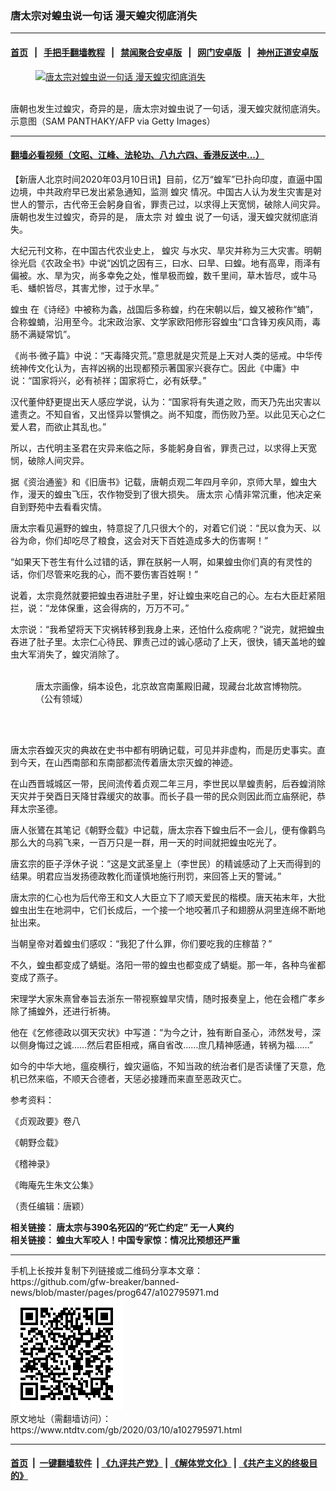 ### 唐太宗对蝗虫说一句话 漫天蝗灾彻底消失
------------------------

#### [首页](https://github.com/gfw-breaker/banned-news/blob/master/README.md) &nbsp;&nbsp;|&nbsp;&nbsp; [手把手翻墙教程](https://github.com/gfw-breaker/guides/wiki) &nbsp;&nbsp;|&nbsp;&nbsp; [禁闻聚合安卓版](https://github.com/gfw-breaker/bn-android) &nbsp;&nbsp;|&nbsp;&nbsp; [网门安卓版](https://github.com/oGate2/oGate) &nbsp;&nbsp;|&nbsp;&nbsp; [神州正道安卓版](https://github.com/SzzdOgate/update) 



<div><div class="featured_image">
 <a href="https://i.ntdtv.com/assets/uploads/2020/03/GettyImages-1190595169-800x450-2.jpg" target="_blank">
  <figure>
   <img alt="唐太宗对蝗虫说一句话 漫天蝗灾彻底消失" src="https://i.ntdtv.com/assets/uploads/2020/03/GettyImages-1190595169-800x450-2-800x450.jpg"/>
  </figure><br/>
 </a>
 <span class="caption">
  唐朝也发生过蝗灾，奇异的是，唐太宗对蝗虫说了一句话，漫天蝗灾就彻底消失。示意图（SAM PANTHAKY/AFP via Getty Images）
 </span>
</div>
</div><hr/>

#### [翻墙必看视频（文昭、江峰、法轮功、八九六四、香港反送中...）](https://github.com/gfw-breaker/banned-news/blob/master/pages/link3.md)

<div><div class="post_content" itemprop="articleBody">
 <p>
  【新唐人北京时间2020年03月10日讯】目前，亿万“蝗军”已扑向印度，直逼中国边境，中共政府早已发出紧急通知，监测
  <ok href="https://www.ntdtv.com/gb/蝗灾.htm">
   蝗灾
  </ok>
  情况。中国古人认为发生灾害是对世人的警示，古代帝王会躬身自省，罪责己过，以求得上天宽悯，破除人间灾异。唐朝也发生过蝗灾，奇异的是，
  <ok href="https://www.ntdtv.com/gb/唐太宗.htm">
   唐太宗
  </ok>
  对
  <ok href="https://www.ntdtv.com/gb/蝗虫.htm">
   蝗虫
  </ok>
  说了一句话，漫天蝗灾就彻底消失。
 </p>
 <p>
  大纪元刊文称，在中国古代农业史上，
  <ok href="https://www.ntdtv.com/gb/蝗灾.htm">
   蝗灾
  </ok>
  与水灾、旱灾并称为三大灾害。明朝徐光启《农政全书》中说“凶饥之因有三，曰水、曰旱、曰蝗。地有高卑，雨泽有偏被。水、旱为灾，尚多幸免之处，惟旱极而蝗，数千里间，草木皆尽，或牛马毛、蟠帜皆尽，其害尤惨，过于水旱。”
 </p>
 <p>
  <ok href="https://www.ntdtv.com/gb/蝗虫.htm">
   蝗虫
  </ok>
  在《诗经》中被称为螽，战国后多称蝗，约在宋朝以后，蝗又被称作“蝻”，合称蝗蝻，沿用至今。北宋政治家、文学家欧阳修形容蝗虫“口含锋刃疾风雨，毒肠不满疑常饥”。
 </p>
 <p>
  《尚书‧微子篇》中说：“天毒降灾荒。”意思就是灾荒是上天对人类的惩戒。中华传统神传文化认为，吉祥凶祸的出现都预示著国家兴衰存亡。因此《中庸》中说：“国家将兴，必有祯祥；国家将亡，必有妖孽。”
 </p>
 <p>
  汉代董仲舒更提出天人感应学说，认为：“国家将有失道之败，而天乃先出灾害以遣责之。不知自省，又出怪异以警惧之。尚不知度，而伤败乃至。以此见天心之仁爱人君，而欲止其乱也。”
 </p>
 <p>
  所以，古代明主圣君在灾异来临之际，多能躬身自省，罪责己过，以求得上天宽悯，破除人间灾异。
 </p>
 <p>
  据《资治通鉴》和《旧唐书》记载，唐朝贞观二年四月辛卯，京师大旱，蝗虫大作，漫天的蝗虫飞压，农作物受到了很大损失。
  <ok href="https://www.ntdtv.com/gb/唐太宗.htm">
   唐太宗
  </ok>
  心情非常沉重，他决定亲自到野苑中去看看灾情。
 </p>
 <p>
  唐太宗看见遍野的蝗虫，特意捉了几只很大个的，对着它们说：“民以食为天、以谷为命，你们却吃尽了粮食，这会对天下百姓造成多大的伤害啊！”
 </p>
 <p>
  “如果天下苍生有什么过错的话，罪在朕躬一人啊，如果蝗虫你们真的有灵性的话，你们尽管来吃我的心，而不要伤害百姓啊！”
 </p>
 <p>
  说着，太宗竟然就要把蝗虫吞进肚子里，好让蝗虫来吃自己的心。左右大臣赶紧阻拦，说：“龙体保重，这会得病的，万万不可。”
 </p>
 <p>
  太宗说：“我希望将天下灾祸转移到我身上来，还怕什么疫病呢？”说完，就把蝗虫吞进了肚子里。太宗仁心待民、罪责己过的诚心感动了上天，很快，铺天盖地的蝗虫大军消失了，蝗灾消除了。
 </p>
 <figure class="wp-caption alignnone" id="attachment_102795975" style="width: 450px">
  <img alt="" class="size-full wp-image-102795975" src="https://i.ntdtv.com/assets/uploads/2020/03/1603171410461695-450x793.jpg">
   <br/><figcaption class="wp-caption-text">
    唐太宗画像，绢本设色，北京故宫南薰殿旧藏，现藏台北故宫博物院。（公有领域）
   </figcaption><br/>
  </img>
 </figure><br/>
 <p>
  唐太宗吞蝗灭灾的典故在史书中都有明确记载，可见并非虚构，而是历史事实。直到今天，在山西南部和东南部都流传着唐太宗灭蝗的神迹。
 </p>
 <p>
  在山西晋城城区一带，民间流传着贞观二年三月，李世民以旱蝗责躬，后吞蝗消除天灾并于癸酉日天降甘霖缓灾的故事。而长子县一带的民众则因此而立庙祭祀，恭拜太宗圣德。
 </p>
 <p>
  唐人张鷟在其笔记《朝野佥载》中记载，唐太宗吞下蝗虫后不一会儿，便有像鹳鸟那么大的乌鸦飞来，一百万只是一群，用一天的时间就把蝗虫吃光了。
 </p>
 <p>
  唐玄宗的臣子浮休子说：“这是文武圣皇上（李世民）的精诚感动了上天而得到的结果。明君应当发扬德政教化而谨慎地施行刑罚，来回答上天的警诫。”
 </p>
 <p>
  唐太宗的仁心也为后代帝王和文人大臣立下了顺天爱民的楷模。唐天祐末年，大批蝗虫出生在地洞中，它们长成后，一个接一个地咬著爪子和翅膀从洞里连绵不断地扯出来。
 </p>
 <p>
  当朝皇帝对着蝗虫们感叹：“我犯了什么罪，你们要吃我的庄稼苗？”
 </p>
 <p>
  不久，蝗虫都变成了蜻蜓。洛阳一带的蝗虫也都变成了蜻蜓。那一年，各种鸟雀都变成了燕子。
 </p>
 <p>
  宋理学大家朱熹曾奉旨去浙东一带视察蝗旱灾情，随时报奏皇上，他在会稽广孝乡除了捕蝗外，还进行祈祷。
 </p>
 <p>
  他在《乞修德政以弭天灾状》中写道：“为今之计，独有断自圣心，沛然发号，深以侧身悔过之诚……然后君臣相戒，痛自省改……庶几精神感通，转祸为福……”
 </p>
 <p>
  如今的中华大地，瘟疫横行，蝗灾逼临，不知当政的统治者们是否读懂了天意，危机已然来临，不顺天合德者，天惩必接踵而来直至恶政灭亡。
 </p>
 <p>
  参考资料：
 </p>
 <p>
  《贞观政要》卷八
 </p>
 <p>
  《朝野佥载》
 </p>
 <p>
  《稽神录》
 </p>
 <p>
  《晦庵先生朱文公集》
 </p>
 <p>
  （责任编辑：唐颖）
 </p>
 <p>
  <strong>
   相关链接：
   <ok href="https://www.ntdtv.com/gb/2017/10/31/a1348002.html">
    唐太宗与390名死囚的“死亡约定” 无一人爽约
   </ok>
   <br/>
   相关链接：
   <ok href="https://www.ntdtv.com/gb/2020/03/03/a102790691.html">
    蝗虫大军咬人！中国专家惊：情况比预想还严重
   </ok>
  </strong>
 </p>
 <div class="single_ad">
 </div>
</div>
</div>
<hr/>
手机上长按并复制下列链接或二维码分享本文章：<br/>
https://github.com/gfw-breaker/banned-news/blob/master/pages/prog647/a102795971.md <br/>
<a href='https://github.com/gfw-breaker/banned-news/blob/master/pages/prog647/a102795971.md'><img src='https://github.com/gfw-breaker/banned-news/blob/master/pages/prog647/a102795971.md.png'/></a> <br/>
原文地址（需翻墙访问）：https://www.ntdtv.com/gb/2020/03/10/a102795971.html


------------------------
#### [首页](https://github.com/gfw-breaker/banned-news/blob/master/README.md) &nbsp;|&nbsp; [一键翻墙软件](https://github.com/gfw-breaker/nogfw/blob/master/README.md) &nbsp;| [《九评共产党》](https://github.com/gfw-breaker/9ping.md/blob/master/README.md#九评之一评共产党是什么) | [《解体党文化》](https://github.com/gfw-breaker/jtdwh.md/blob/master/README.md) | [《共产主义的终极目的》](https://github.com/gfw-breaker/gczydzjmd.md/blob/master/README.md)


<img src='http://gfw-breaker.win/banned-news/pages/prog647/a102795971.md' width='0px' height='0px'/>